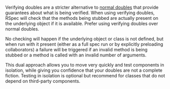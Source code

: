 Verifying doubles are a stricter alternative to [normal doubles](./basics/test-doubles) that provide guarantees about
what is being verified. When using verifying doubles, RSpec will check that the methods
being stubbed are actually present on the underlying object if it is available. Prefer using
verifying doubles over normal doubles.

No checking will happen if the underlying object or class is not defined, but when run with
it present (either as a full spec run or by explicitly preloading collaborators) a failure will be
triggered if an invalid method is being stubbed or a method is called with an invalid
number of arguments.

This dual approach allows you to move very quickly and test components in isolation, while
giving you confidence that your doubles are not a complete fiction. Testing in isolation is
optional but recommend for classes that do not depend on third-party components.
